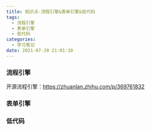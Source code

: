 ```yaml
---
title: 知识点-流程引擎&表单引擎&低代码
tags:
  - 流程引擎
  - 表单引擎
  - 低代码
categories:
  - 学习笔记
date: 2021-07-20 21:01:10
---
```




### 流程引擎

开源流程引擎：https://zhuanlan.zhihu.com/p/369761832





### 表单引擎





### 低代码

